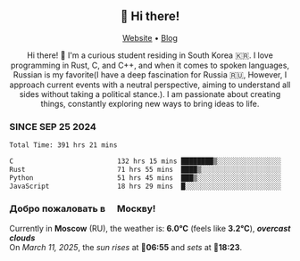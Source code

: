 <h2 align="center">👋 Hi there!</h2>
<p align="center">
  <a href="https://urdekcah.ru">Website</a> •
  <a href="https://urdekcah.blog">Blog</a>
</p>

<p align="center">
  Hi there! 👋 I'm a curious student residing in South Korea 🇰🇷. I love programming in Rust, C, and C++, and when it comes to spoken languages, Russian is my favorite(I have a deep fascination for Russia 🇷🇺, However, I approach current events with a neutral perspective, aiming to understand all sides without taking a political stance.). I am passionate about creating things, constantly exploring new ways to bring ideas to life.
</p>

### SINCE SEP 25 2024
<!--START_SECTION:waka-->
<!--LAST_WAKA_UPDATE:2025-03-10 18:28:19-->
```txt
Total Time: 391 hrs 21 mins

C                          132 hrs 15 mins ████████▒░░░░░░░░░░░░░░░░   32.89 %
Rust                       71 hrs 55 mins  ████▒░░░░░░░░░░░░░░░░░░░░   17.88 %
Python                     51 hrs 45 mins  ███▒░░░░░░░░░░░░░░░░░░░░░   12.87 %
JavaScript                 18 hrs 29 mins  █░░░░░░░░░░░░░░░░░░░░░░░░   04.60 %
```
<!--END_SECTION:waka-->

<h3>Добро пожаловать в <img src="https://cdn-icons-png.flaticon.com/512/197/197408.png" width="13"/> Москву!</h3>

<!--START_SECTION:weather:moscow-->
<!--LAST_WEATHER_UPDATE:2025-03-11 03:30:51-->
Currently in **Moscow** (RU), the weather is: **6.0°C** (feels like **3.2°C**), ***overcast clouds***<br/>
On *March 11, 2025*, the *sun rises* at 🌅**06:55** and *sets* at 🌇**18:23**.
<!--END_SECTION:weather-->
